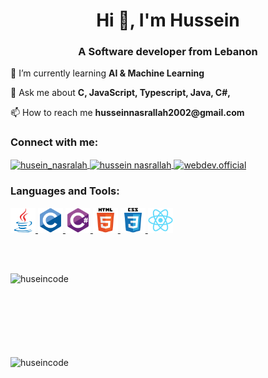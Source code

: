 <h1 align="center">Hi 👋, I'm Hussein</h1>
<h3 align="center">A Software developer from Lebanon</h3>

<p>🌱 I’m currently learning <strong>AI & Machine Learning</strong></p>

<p>💬 Ask me about <strong>C, JavaScript, Typescript, Java, C#, </strong></p>

<p>📫 How to reach me <strong>husseinnasrallah2002@gmail.com</strong></p>

<h3 align="left">Connect with me:</h3>
<p align="left">
    <a href="https://twitter.com/husein_nasralah" target="blank">
        <img align="center" src="https://raw.githubusercontent.com/rahuldkjain/github-profile-readme-generator/master/src/images/icons/Social/twitter.svg" alt="husein_nasralah" height="30" width="40" />
    </a>
    <a href="https://linkedin.com/in/hussein-nasrallah" target="blank">
        <img align="center" src="https://raw.githubusercontent.com/rahuldkjain/github-profile-readme-generator/master/src/images/icons/Social/linked-in-alt.svg" alt="hussein nasrallah" height="30" width="40" />
    </a>
    <a href="https://instagram.com/webdev.official" target="blank">
        <img align="center" src="https://raw.githubusercontent.com/rahuldkjain/github-profile-readme-generator/master/src/images/icons/Social/instagram.svg" alt="webdev.official" height="30" width="40" />
    </a>
</p>

<h3 align="left">Languages and Tools:</h3>
<p align="left">
    <a href="https://www.python.org" target="_blank" rel="noreferrer">
        <img src="https://raw.githubusercontent.com/devicons/devicon/master/icons/java/java-original.svg" alt="Java" width="40" height="40"/>
    </a>
    <a href="https://www.cprogramming.com/" target="_blank" rel="noreferrer">
        <img src="https://raw.githubusercontent.com/devicons/devicon/master/icons/c/c-original.svg" alt="c" width="40" height="40"/>
    </a>
    <a href="https://docs.microsoft.com/en-us/dotnet/csharp/" target="_blank" rel="noreferrer">
        <img src="https://raw.githubusercontent.com/devicons/devicon/master/icons/csharp/csharp-original.svg" alt="C#" width="40" height="40"/>
    </a>
    <a href="https://www.w3.org/html/" target="_blank" rel="noreferrer">
        <img src="https://raw.githubusercontent.com/devicons/devicon/master/icons/html5/html5-original-wordmark.svg" alt="html5" width="40" height="40"/>
    </a>
    <a href="https://www.w3schools.com/css/" target="_blank" rel="noreferrer">
        <img src="https://raw.githubusercontent.com/devicons/devicon/master/icons/css3/css3-original-wordmark.svg" alt="css3" width="40" height="40"/>
    </a>
    <a href="https://developer.mozilla.org/en-US/docs/Web/JavaScript" target="_blank" rel="noreferrer">
        <img src="https://raw.githubusercontent.com/devicons/devicon/master/icons/react/react-original.svg" alt="javascript" width="40" height="40"/>
    </a>
</p>

<br><br>
<p><img align="left" src="https://github-readme-stats.vercel.app/api/top-langs?username=Husein81&show_icons=true&locale=en&layout=compact" alt="huseincode" /></p>
<br>
<br><br><br><br><br><br>

<p><img align="center" src="https://github-readme-stats.vercel.app/api?username=Husein81&show_icons=true&locale=en" alt="huseincode" /></p>

